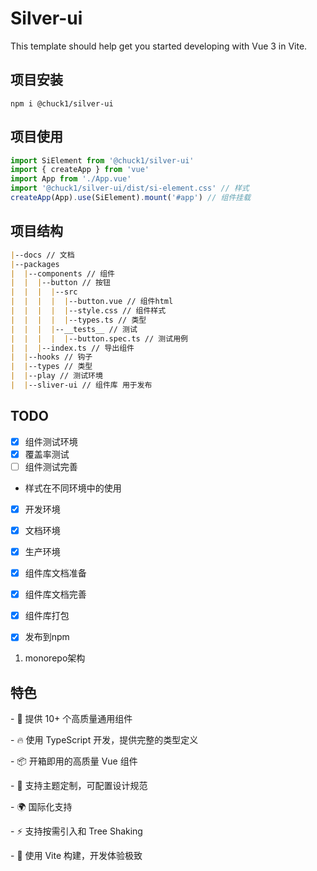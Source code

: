 # Silver-ui

This template should help get you started developing with Vue 3 in Vite.



## 项目安装

```shell
npm i @chuck1/silver-ui
```

## 项目使用

```ts
import SiElement from '@chuck1/silver-ui'
import { createApp } from 'vue'
import App from './App.vue'
import '@chuck1/silver-ui/dist/si-element.css' // 样式
createApp(App).use(SiElement).mount('#app') // 组件挂载
```

## 项目结构

```markdown
|--docs // 文档
|--packages
|  |--components // 组件
|  |  |--button // 按钮
|  |  |  |--src 
|  |  |  |  |--button.vue // 组件html
|  |  |  |  |--style.css // 组件样式
|  |  |  |  |--types.ts // 类型
|  |  |  |--__tests__ // 测试
|  |  |  |  |--button.spec.ts // 测试用例
|  |  |--index.ts // 导出组件
|  |--hooks // 钩子
|  |--types // 类型
|  |--play // 测试环境
|  |--sliver-ui // 组件库 用于发布
```

## TODO

- [x] 组件测试环境
- [x] 覆盖率测试
- [ ] 组件测试完善

- 样式在不同环境中的使用
- [x] 开发环境
- [x] 文档环境
- [x] 生产环境

- [x] 组件库文档准备
- [x] 组件库文档完善

- [x] 组件库打包
- [x] 发布到npm

1. monorepo架构

## 特色

\- 🌈 提供 10+ 个高质量通用组件

\- 🔥 使用 TypeScript 开发，提供完整的类型定义

\- 📦 开箱即用的高质量 Vue 组件

\- 🎨 支持主题定制，可配置设计规范

\- 🌍 国际化支持

\- ⚡️ 支持按需引入和 Tree Shaking

\- 🎯 使用 Vite 构建，开发体验极致